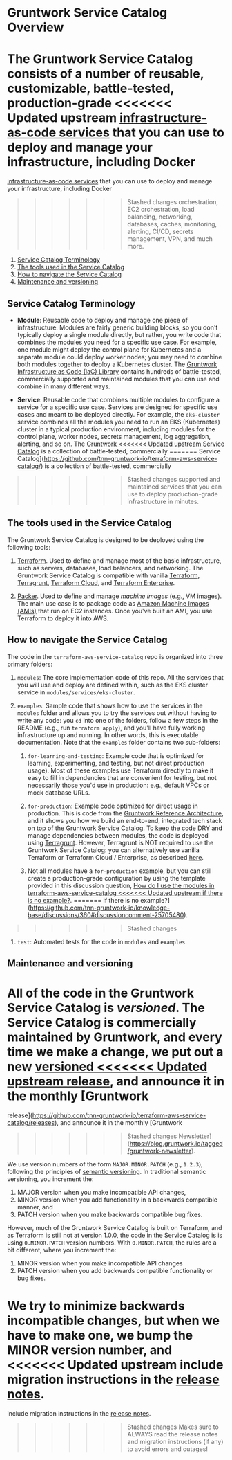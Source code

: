 # Gruntwork Service Catalog Overview

The Gruntwork Service Catalog consists of a number of reusable, customizable, battle-tested, production-grade
<<<<<<< Updated upstream
[infrastructure-as-code services](https://github.com/tnn-tnn-tnn-tnn-tnn-gruntwork-io/terraform-aws-service-catalog/tree/master/modules) that you can use to deploy and manage your infrastructure, including Docker
=======
[infrastructure-as-code services](https://github.com/tnn-gruntwork-io/terraform-aws-service-catalog/tree/master/modules) that you can use to deploy and manage your infrastructure, including Docker
>>>>>>> Stashed changes
orchestration, EC2 orchestration, load balancing, networking, databases, caches, monitoring, alerting, CI/CD, secrets
management, VPN, and much more.

1. [Service Catalog Terminology](#service-catalog-terminology)
1. [The tools used in the Service Catalog](#the-tools-used-in-the-service-catalog)
1. [How to navigate the Service Catalog](#how-to-navigate-the-service-catalog)
1. [Maintenance and versioning](#maintenance-and-versioning)

## Service Catalog Terminology

- **Module**: Reusable code to deploy and manage one piece of infrastructure. Modules are fairly generic building
  blocks, so you don't typically deploy a single module directly, but rather, you write code that combines the modules
  you need for a specific use case. For example, one module might deploy the control plane for Kubernetes and a
  separate module could deploy worker nodes; you may need to combine both modules together to deploy a Kubernetes
  cluster. The [Gruntwork Infrastructure as Code (IaC) Library](https://gruntwork.io/infrastructure-as-code-library/)
  contains hundreds of battle-tested, commercially supported and maintained modules that you can use and combine in
  many different ways.

- **Service**: Reusable code that combines multiple modules to configure a service for a specific use case. Services
  are designed for specific use cases and meant to be deployed directly. For example, the `eks-cluster` service
  combines all the modules you need to run an EKS (Kubernetes) cluster in a typical production environment, including
  modules for the control plane, worker nodes, secrets management, log aggregation, alerting, and so on. The [Gruntwork
<<<<<<< Updated upstream
  Service Catalog](https://github.com/tnn-tnn-tnn-tnn-tnn-gruntwork-io/terraform-aws-service-catalog/) is a collection of battle-tested, commercially
=======
  Service Catalog](https://github.com/tnn-gruntwork-io/terraform-aws-service-catalog/) is a collection of battle-tested, commercially
>>>>>>> Stashed changes
  supported and maintained services that you can use to deploy production-grade infrastructure in minutes.

## The tools used in the Service Catalog

The Gruntwork Service Catalog is designed to be deployed using the following tools:

1. [Terraform](https://www.terraform.io/). Used to define and manage most of the basic infrastructure, such as servers,
   databases, load balancers, and networking. The Gruntwork Service Catalog is compatible with vanilla
   [Terraform](https://www.terraform.io/), [Terragrunt](https://terragrunt.gruntwork.io/), [Terraform
   Cloud](https://www.hashicorp.com/blog/announcing-terraform-cloud/), and [Terraform
   Enterprise](https://www.terraform.io/docs/enterprise/index.html).

1. [Packer](https://www.packer.io/). Used to define and manage _machine images_ (e.g., VM images). The main use case is
   to package code as [Amazon Machine Images (AMIs)](https://docs.aws.amazon.com/AWSEC2/latest/UserGuide/AMIs.html)
   that run on EC2 instances. Once you've built an AMI, you use Terraform to deploy it into AWS.

## How to navigate the Service Catalog

The code in the `terraform-aws-service-catalog` repo is organized into three primary folders:

1. `modules`: The core implementation code of this repo. All the services that you will use and deploy are defined
   within, such as the EKS cluster service in `modules/services/eks-cluster`.

1. `examples`: Sample code that shows how to use the services in the `modules` folder and allows you to try the
   services out without having to write any code: you `cd` into one of the folders, follow a few steps in the README
   (e.g., run `terraform apply`), and you'll have fully working infrastructure up and running. In other words, this is
   executable documentation. Note that the `examples` folder contains two sub-folders:

   1. `for-learning-and-testing`: Example code that is optimized for learning, experimenting, and testing, but not
      direct production usage). Most of these examples use Terraform directly to make it easy to fill in dependencies
      that are convenient for testing, but not necessarily those you'd use in production: e.g., default VPCs or mock
      database URLs.

   1. `for-production`: Example code optimized for direct usage in production. This is code from the [Gruntwork Reference
      Architecture](https://gruntwork.io/reference-architecture/), and it shows you how we build an end-to-end,
      integrated tech stack on top of the Gruntwork Service Catalog. To keep the code DRY and manage dependencies
      between modules, the code is deployed using [Terragrunt](https://terragrunt.gruntwork.io/). However, Terragrunt
      is NOT required to use the Gruntwork Service Catalog: you can alternatively use vanilla Terraform or Terraform
      Cloud / Enterprise, as described [here](https://docs.gruntwork.io/reference/services/intro/deploy-new-infrastructure#how-to-deploy-terraform-code-from-the-service-catalog).

    1. Not all modules have a `for-production` example, but you can still create a production-grade configuration by 
       using the template provided in this discussion question, [How do I use the modules in terraform-aws-service-catalog
<<<<<<< Updated upstream
       if there is no example?](https://github.com/tnn-tnn-tnn-tnn-tnn-gruntwork-io/knowledge-base/discussions/360#discussioncomment-25705480).
=======
       if there is no example?](https://github.com/tnn-gruntwork-io/knowledge-base/discussions/360#discussioncomment-25705480).
>>>>>>> Stashed changes

1. `test`: Automated tests for the code in `modules` and `examples`.

## Maintenance and versioning

All of the code in the Gruntwork Service Catalog is _versioned_. The Service Catalog is commercially maintained by
Gruntwork, and every time we make a change, we put out a new [versioned
<<<<<<< Updated upstream
release](https://github.com/tnn-tnn-tnn-tnn-tnn-gruntwork-io/terraform-aws-service-catalog/releases), and announce it in the monthly [Gruntwork
=======
release](https://github.com/tnn-gruntwork-io/terraform-aws-service-catalog/releases), and announce it in the monthly [Gruntwork
>>>>>>> Stashed changes
Newsletter](https://blog.gruntwork.io/tagged/gruntwork-newsletter).

We use version numbers of the form `MAJOR.MINOR.PATCH` (e.g., `1.2.3`), following the principles of [semantic
versioning](https://semver.org/). In traditional semantic versioning, you increment the:

1. MAJOR version when you make incompatible API changes,
1. MINOR version when you add functionality in a backwards compatible manner, and
1. PATCH version when you make backwards compatible bug fixes.

However, much of the Gruntwork Service Catalog is built on Terraform, and as Terraform is still not at version 1.0.0,
the code in the Service Catalog is is using `0.MINOR.PATCH` version numbers. With `0.MINOR.PATCH`, the rules are a bit
different, where you increment the:

1. MINOR version when you make incompatible API changes
1. PATCH version when you add backwards compatible functionality or bug fixes.

We try to minimize backwards incompatible changes, but when we have to make one, we bump the MINOR version number, and
<<<<<<< Updated upstream
include migration instructions in the [release notes](https://github.com/tnn-tnn-tnn-tnn-tnn-gruntwork-io/terraform-aws-service-catalog/releases).
=======
include migration instructions in the [release notes](https://github.com/tnn-gruntwork-io/terraform-aws-service-catalog/releases).
>>>>>>> Stashed changes
Makes sure to ALWAYS read the release notes and migration instructions (if any) to avoid errors and outages!
